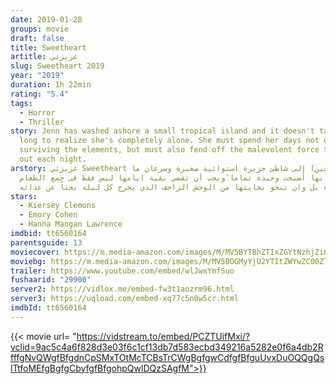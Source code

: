 ```yaml
---
date: 2019-01-28
groups: movie
draft: false
title: Sweetheart
artitle: عزيزتي
slug: Sweetheart 2019
year: "2019"
duration: 1h 22min
rating: "5.4"
tags:
  - Horror
  - Thriller
story: Jenn has washed ashore a small tropical island and it doesn't take her
  long to realize she's completely alone. She must spend her days not only
  surviving the elements, but must also fend off the malevolent force that comes
  out each night.
arstory: عزيزتي Sweetheart يتم جرف(جين) إلى شاطئ جزيرة استوائية صغيرة وسرعان ما
  تدرك أنها أصبحت وحيدة تماما ًويجب أن تقضي بقية ايامها ليس فقط فى جمع الطعام
  والمياه بل وان تنجو بحايتها من الوحش الزاحف الذي يخرج كل ليلة بحثاً عن عذائه
stars:
  - Kiersey Clemons
  - Emory Cohen
  - Hanna Mangan Lawrence
imdbid: tt6560164
parentsguide: 13
moviecover: https://m.media-amazon.com/images/M/MV5BYTBhZTIxZGYtNzhjZi00MTA3LWE4OGUtMGIwYWMxYzFhMGRmXkEyXkFqcGdeQXVyMjY5ODI4NDk@._V1_UX182_CR0,0,182,268_AL_.jpg
moviebg: https://m.media-amazon.com/images/M/MV5BOGMyYjU2YTItZWYwZC00ZTM1LThiZWEtMTM1OGUyZThjYTY1XkEyXkFqcGdeQXVyNzI1NzMxNzM@._V1_.jpg
trailer: https://www.youtube.com/embed/wlJwxYmfSuo
fushaarid: "29900"
server2: https://vidlox.me/embed-fw3t1aozrm96.html
server3: https://uqload.com/embed-xq77c5n0w5cr.html
imdbId: tt6560164
---
```


{{< movie url= "https://vidstream.to/embed/PCZTUifMxi/?vclid=9ac5c4a6f828d3e03f6c1cf13db7d583ecbd349216a5282e0f6a4db2RfffgNvQWgfBfgdnCpSMxTOtMcTCBsTrCWgBgfgwCdfgfBfguUvxDuOQQgQslTtfoMEfgBgfgCbyfgfBfgohpQwlDQzSAgfM">}}
